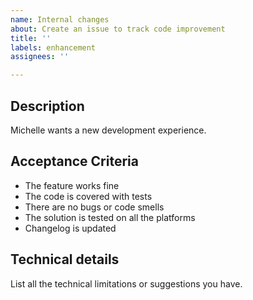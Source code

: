 ```yaml
---
name: Internal changes
about: Create an issue to track code improvement
title: ''
labels: enhancement
assignees: ''

---
```


## Description ##
Michelle wants a new development experience. 

## Acceptance Criteria ##
- The feature works fine
- The code is covered with tests
- There are no bugs or code smells
- The solution is tested on all the platforms
- Changelog is updated

## Technical details ##
List all the technical limitations or suggestions you have.
